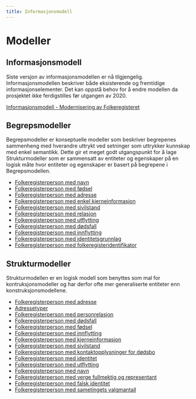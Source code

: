 ```yaml
---
title: Informasjonsmodell
---
```


# Modeller


## Informasjonsmodell
Siste versjon av informasjonsmodellen er nå tilgjengelig. Informasjonsmodellen beskriver både eksisterende og fremtidige informasjonselementer. Det kan oppstå behov for å endre modellen da prosjektet ikke ferdigstilles før utgangen av 2020.

[Informasjonsmodell - Modernisering av Folkeregisteret](../dokumenter/20200207_Informasjonsmodell_Modernisering_av_Folkeregisteret_v2.0.pdf)


## Begrepsmodeller

Begrepsmodeller er konseptuelle modeller som beskriver begrepenes sammenheng med hverandre uttrykt ved setninger som uttrykker kunnskap med enkel semantikk. Dette gir et meget godt utgangspunkt for å lage Strukturmodeller som er sammensatt av entiteter og egenskaper på en logisk måte hvor entiteter og egenskaper er basert på begrepene i Begrepsmodellen.

* [Folkeregisterperson med navn](../modeller/1452005068.png)
* [Folkeregisterperson med fødsel](../modeller/1452005271.png)
* [Folkeregisterperson med adresse](../modeller/1452068906.png)
* [Folkeregisterperson med enkel kjerneinformasjon](../modeller/1453283686.png)
* [Folkeregisterperson med sivilstand](../modeller/1454058654.png)
* [Folkeregisterperson med relasjon](../modeller/1454059027.png)
* [Folkeregisterperson med utflytting](../modeller/1454070052.png)
* [Folkeregisterperson med dødsfall](../modeller/1454314019.png)
* [Folkeregisterperson med innflytting](../modeller/1455623625.png)
* [Folkeregisterperson med identitetsgrunnlag](../modeller/1455629020.png)
* [Folkeregisterperson med folkeregisteridentifikator](../modeller/1455631901.png)



## Strukturmodeller

Strukturmodellen er en logisk modell som benyttes som mal for kontruksjonsmodeller og har derfor ofte mer generaliserte entiteter enn konstruksjonsmodellene.

* [Folkeregisterperson med adresse](../modeller/1450278727.jpg)
* [Adressetyper](../modeller/1515074003.jpg)
* [Folkeregisterperson med personrelasjon](../modeller/1457707670.jpg)
* [Folkeregisterperson med dødsfall](../modeller/1434703879.jpg)
* [Folkeregisterperson med fødsel](../modeller/1461333199.jpg)
* [Folkeregisterperson med innflytting](../modeller/1461334707.jpg)
* [Folkeregisterperson med kjerneinformasjon](../modeller/1461335462.jpg)
* [Folkeregisterperson med sivilstand](../modeller/1486742267.jpg)
* [Folkeregisterperson med kontaktopplysninger for dødsbo](../modeller/1486990410.jpg)
* [Folkeregisterperson med identitet](../modeller/1486995006.jpg)
* [Folkeregisterperson med utflytting](../modeller/1487338698.jpg)
* [Folkeregisterperson med navn](../modeller/1487778967.jpg)
* [Folkeregisterperson med verge fullmektig og representant](../modeller/1538033146.jpg)
* [Folkeregisterperson med falsk identitet](../modeller/1543845073.jpg)
* [Folkeregisterperson med sametingets valgmantall](../modeller/1549296236.jpg)



